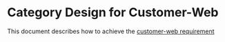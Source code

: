 # Category Design for Customer-Web

This document describes how to achieve the [customer-web requirement](/customer_requirement.md)